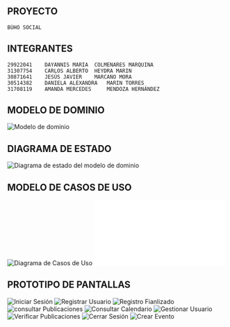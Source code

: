 ## PROYECTO
    BÚHO SOCIAL

## INTEGRANTES
    29922041	DAYANNIS MARIA	COLMENARES MARQUINA
    31307754	CARLOS ALBERTO	HEYDRA MARIN
    30871641	JESÚS JAVIER	MARCANO MORA
    30514382	DANIELA ALEXANDRA	MARIN TORRES
    31708119	AMANDA MERCEDES 	MENDOZA HERNÁNDEZ 

## MODELO DE DOMINIO
![Modelo de dominio](./docs/scenariosView/domainModel/domainModel.svg)

## DIAGRAMA DE ESTADO
![Diagrama de estado del modelo de dominio](./docs/scenariosView/domainModel/stateDiagramIMG.svg)

## MODELO DE CASOS DE USO
![Diagrama de Casos de Uso](./docs/scenariosView/useCaseDiagramIMG.svg)
![Plantillas de especificacion del diagrama de casos de uso](./docs/scenariosView/Plantilla%20casos%20de%20uso.pdf)

## PROTOTIPO DE PANTALLAS
![Iniciar Sesión](./docs/scenariosView/iniciarSesion.png)
![Registrar Usuario](./docs/scenariosView/registrarUsuario.png)
![Registro Fianlizado](./docs/scenariosView/registroFinalizado.png)
![consultar Publicaciones](./docs/scenariosView/consultarPublicaciones.png)
![Consultar Calendario](./docs/scenariosView/consultarCalendario.png)
![Gestionar Usuario](./docs/scenariosView/gestionarUsuario.png)
![Verificar Publicaciones](./docs/scenariosView/verificarPublicaciones.png)
![Cerrar Sesión](./docs/scenariosView/cerrarSesion.png)
![Crear Evento](./docs/scenariosView/crearEvento.png)